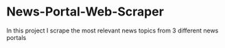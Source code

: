 # News-Portal-Web-Scraper
In this project I scrape the most relevant news topics from 3 different news portals
